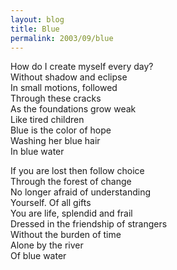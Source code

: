 ```yaml
---
layout: blog
title: Blue
permalink: 2003/09/blue
---
```


<p>How do I create myself every day?<br />
Without shadow and eclipse<br />
In small motions, followed<br />
Through these cracks<br />
As the foundations grow weak<br />
Like tired children<br />
Blue is the color of hope<br />
Washing her blue hair<br />
In blue water</p>
<p>If you are lost then follow choice<br />
Through the forest of change<br />
No longer afraid of understanding<br />
Yourself. Of all gifts<br />
You are life, splendid and frail<br />
Dressed in the friendship of strangers<br />
Without the burden of time<br />
Alone by the river<br />
Of blue water</p>
